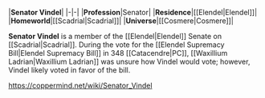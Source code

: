 |**Senator Vindel**|
|-|-|
|**Profession**|Senator|
|**Residence**|[[Elendel\|Elendel]]|
|**Homeworld**|[[Scadrial\|Scadrial]]|
|**Universe**|[[Cosmere\|Cosmere]]|

**Senator Vindel** is a member of the [[Elendel\|Elendel]] Senate on [[Scadrial\|Scadrial]]. During the vote for the [[Elendel Supremacy Bill\|Elendel Supremacy Bill]] in 348 [[Catacendre\|PC]], [[Waxillium Ladrian\|Waxillium Ladrian]] was unsure how Vindel would vote; however, Vindel likely voted in favor of the bill.



https://coppermind.net/wiki/Senator_Vindel